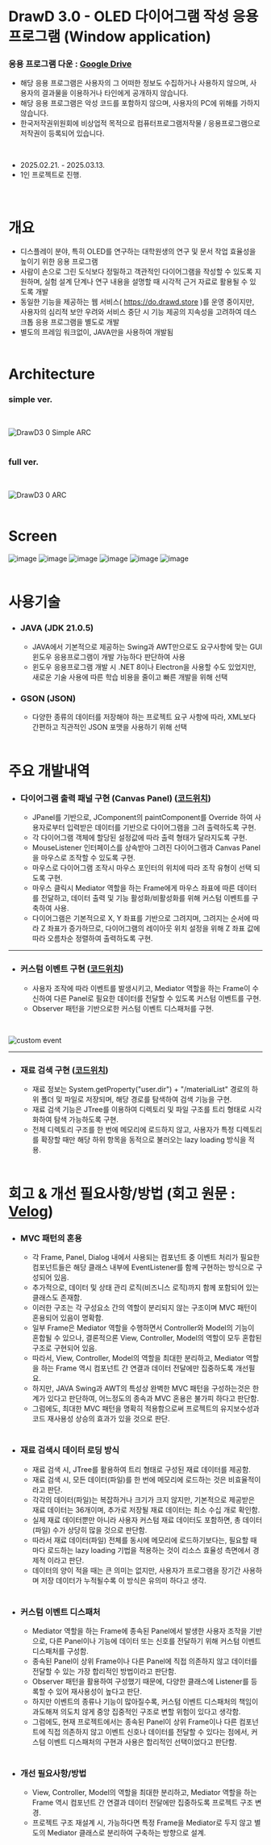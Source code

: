 # DrawD 3.0 - OLED 다이어그램 작성 응용 프로그램 (Window application)

### 응용 프로그램 다운 : [Google Drive](https://drive.google.com/file/d/1WPZiPO9TlY1bY0WjswT-ytspWFo-7x5C/view?usp=drive_link)

* 해당 응용 프로그램은 사용자의 그 어떠한 정보도 수집하거나 사용하지 않으며, 사용자의 결과물을 이용하거나 타인에게 공개하지 않습니다.
* 해당 응용 프로그램은 악성 코드를 포함하지 않으며, 사용자의 PC에 위해를 가하지 않습니다.
* 한국저작권위원회에 비상업적 목적으로 컴퓨터프로그램저작물 / 응용프로그램으로 저작권이 등록되어 있습니다.
<br>

* 2025.02.21. - 2025.03.13.
* 1인 프로젝트로 진행.
<br><br><br>

# 개요

* 디스플레이 분야, 특히 OLED를 연구하는 대학원생의 연구 및 문서 작업 효율성을 높이기 위한 응용 프로그램
* 사람이 손으로 그린 도식보다 정밀하고 객관적인 다이어그램을 작성할 수 있도록 지원하며, 실험 설계 단계나 연구 내용을 설명할 때 시각적 근거 자료로 활용될 수 있도록 개발
* 동일한 기능을 제공하는 웹 서비스( https://do.drawd.store )를 운영 중이지만, 사용자의 심리적 보안 우려와 서비스 중단 시 기능 제공의 지속성을 고려하여 데스크톱 응용 프로그램을 별도로 개발
* 별도의 프레임 워크없이, JAVA만을 사용하여 개발됨
<br><br>

# Architecture

### simple ver.
<br>

![DrawD3 0 Simple ARC](https://github.com/user-attachments/assets/c6e82ea9-df21-46dc-b32d-87cf935bee03)
<br><br>

### full ver.
<br>

![DrawD3 0 ARC](https://github.com/user-attachments/assets/d525f41a-9d23-4244-bb34-b578d4721351)
<br><br>

# Screen

![image](https://github.com/user-attachments/assets/8bbe8ec4-7442-4536-9b04-7d21e2cbf692)
![image](https://github.com/user-attachments/assets/e7143f4c-fe78-4235-b483-e6e1e7f8f6a3)
![image](https://github.com/user-attachments/assets/7962c542-74a4-4014-8519-ce069af7d17d)
![image](https://github.com/user-attachments/assets/bd9b193f-329d-4db9-9a74-7a38201483ee)
![image](https://github.com/user-attachments/assets/850a4cc9-d736-471f-9933-8f2f0e0c627b)
![image](https://github.com/user-attachments/assets/cafbc3ee-4c0d-49f4-b2bd-cd980ac29dd4)
<br><br>

# 사용기술

* ### JAVA (JDK 21.0.5)
  * JAVA에서 기본적으로 제공하는 Swing과 AWT만으로도 요구사항에 맞는 GUI 윈도우 응용프로그램이 개발 가능하다 판단하여 사용
  * 윈도우 응용프로그램 개발 시 .NET 8이나 Electron을 사용할 수도 있었지만, 새로운 기술 사용에 따른 학습 비용을 줄이고 빠른 개발을 위해 선택

* ### GSON (JSON)
  * 다양한 종류의 데이터를 저장해야 하는 프로젝트 요구 사항에 따라, XML보다 간편하고 직관적인 JSON 포맷을 사용하기 위해 선택
<br><br>

# 주요 개발내역

* ### 다이어그램 출력 패널 구현 (Canvas Panel) ([코드위치](https://github.com/yangsp31/OLED-Diagram-DrawD_3.0/blob/main/src/DrawFrame/Canvas/canvasPanel.java))
  * JPanel를 기반으로, JComponent의 paintComponent를 Override 하여 사용자로부터 입력받은 데이터를 기반으로 다이어그램을 그려 출력하도록 구현.
  * 각 다이어그램 객체에 할당된 설정값에 따라 출력 형태가 달라지도록 구현.
  * MouseListener 인터페이스를 상속받아 그려진 다이어그램과 Canvas Panel을 마우스로 조작할 수 있도록 구현.
  * 마우스로 다이어그램 조작시 마우스 포인터의 위치에 따라 조작 유형이 선택 되도록 구현.
  * 마우스 클릭시 Mediator 역할을 하는 Frame에게 마우스 좌표에 따른 데이터를 전달하고, 데이터 출력 및 기능 활성화/비활성화를 위해 커스텀 이벤트를 구축하여 사용.
  * 다이어그램은 기본적으로 X, Y 좌표를 기반으로 그려지며, 그려지는 순서에 따라 Z 좌표가 증가하므로, 다이어그램의 레이아웃 위치 설정을 위해 Z 좌표 값에 따라 오름차순 정렬하여 출력하도록 구현.

----

* ### 커스텀 이벤트 구현 ([코드위치](https://github.com/yangsp31/OLED-Diagram-DrawD_3.0/tree/main/src/customEvent))
  * 사용자 조작에 따라 이벤트를 발생시키고, Mediator 역할을 하는 Frame이 수신하여 다른 Panel로 필요한 데이터를 전달할 수 있도록 커스텀 이벤트를 구현.
  * Observer 패턴을 기반으로한 커스텀 이벤트 디스패처를 구현.
<br>

![custom event](https://github.com/user-attachments/assets/52e86b9b-1b03-4ce2-b91d-e7ca45c5f6c4)

----

* ### 재료 검색 구현 ([코드위치](https://github.com/yangsp31/OLED-Diagram-DrawD_3.0/tree/main/src/SearchMaterialFrame))
  * 재료 정보는 System.getProperty("user.dir") + "/materialList" 경로의 하위 폴더 및 파일로 저장되며, 해당 경로를 탐색하여 검색 기능을 구현.
  * 재료 검색 기능은 JTree를 이용하여 디렉토리 및 파일 구조를 트리 형태로 시각화하여 탐색 가능하도록 구현.
  * 전체 디렉토리 구조를 한 번에 메모리에 로드하지 않고, 사용자가 특정 디렉토리를 확장할 때만 해당 하위 항목을 동적으로 불러오는 lazy loading 방식을 적용.
<br><br>

# 회고 & 개선 필요사항/방법 (회고 원문 : [Velog](https://velog.io/@yang_seongp31/))

* ### MVC 패턴의 혼용
  * 각 Frame, Panel, Dialog 내에서 사용되는 컴포넌트 중 이벤트 처리가 필요한 컴포넌트들은 해당 클래스 내부에 EventListener를 함께 구현하는 방식으로 구성되어 있음.
  * 추가적으로, 데이터 및 상태 관리 로직(비즈니스 로직)까지 함께 포함되어 있는 클래스도 존재함.
  * 이러한 구조는 각 구성요소 간의 역할이 분리되지 않는 구조이며 MVC 패턴이 혼용되어 있음이 명확함.
  * 일부 Frame은 Mediator 역할을 수행하면서 Controller와 Model의 기능이 혼합될 수 있으나, 결론적으론 View, Controller, Model의 역할이 모두 혼합된 구조로 구현되어 있음.
  * 따라서, View, Controller, Model의 역할을 최대한 분리하고, Mediator 역할을 하는 Frame 역시 컴포넌트 간 연결과 데이터 전달에만 집중하도록 개선필요.
  * 하지만, JAVA Swing과 AWT의 특성상 완벽한 MVC 패턴을 구성하는것은 한계가 있다고 판단하여, 어느정도의 종속과 MVC 혼용은 불가피 하다고 판단함.
  * 그럼에도, 최대한 MVC 패턴을 명확히 적용함으로써 프로젝트의 유지보수성과 코드 재사용성 상승의 효과가 있을 것으로 판단.
<br><br>

* ### 재료 검색시 데이터 로딩 방식
  * 재료 검색 시, JTree를 활용하여 트리 형태로 구성된 재료 데이터를 제공함.
  * 재료 검색 시, 모든 데이터(파일)를 한 번에 메모리에 로드하는 것은 비효율적이라고 판단.
  * 각각의 데이터(파일)는 복잡하거나 크기가 크지 않지만, 기본적으로 제공받은 재료 데이터는 36개이며, 추가로 저장될 재료 데이터는 최소 수십 개로 확인함.
  * 실제 재료 데이터뿐만 아니라 사용자 커스텀 재료 데이터도 포함하면, 총 데이터(파일) 수가 상당히 많을 것으로 판단함.
  * 따라서 재료 데이터(파일) 전체를 동시에 메모리에 로드하기보다는, 필요할 때마다 로드하는 lazy loading 기법을 적용하는 것이 리소스 효율성 측면에서 경제적 이라고 판단.
  * 데이터의 양이 적을 때는 큰 의미는 없지만, 사용자가 프로그램을 장기간 사용하며 저장 데이터가 누적될수록 이 방식은 유의미 하다고 생각.
<br><br>

* ### 커스텀 이벤트 디스패처
  * Mediator 역할을 하는 Frame에 종속된 Panel에서 발생한 사용자 조작을 기반으로, 다른 Panel이나 기능에 데이터 또는 신호를 전달하기 위해 커스텀 이벤트 디스패처를 구성함.
  * 종속된 Panel이 상위 Frame이나 다른 Panel에 직접 의존하지 않고 데이터를 전달할 수 있는 가장 합리적인 방법이라고 판단함.
  * Observer 패턴을 활용하여 구성했기 때문에, 다양한 클래스에 Listener를 등록할 수 있어 재사용성이 높다고 판단.
  * 하지만 이벤트의 종류나 기능이 많아질수록, 커스텀 이벤트 디스패처의 책임이 과도해져 의도치 않게 중앙 집중적인 구조로 변할 위험이 있다고 생각함.
  * 그럼에도, 현재 프로젝트에서는 종속된 Panel이 상위 Frame이나 다른 컴포넌트에 직접 의존하지 않고 이벤트 신호나 데이터를 전달할 수 있다는 점에서, 커스텀 이벤트 디스패처의 구현과 사용은 합리적인 선택이었다고 판단함.
<br><br>

* ### 개선 필요사항/방법
  * View, Controller, Model의 역할을 최대한 분리하고, Mediator 역할을 하는 Frame 역시 컴포넌트 간 연결과 데이터 전달에만 집중하도록 프로젝트 구조 변경.
  * 프로젝트 구조 재설계 시, 가능하다면 특정 Frame을 Mediator로 두지 않고 별도의 Mediator 클래스로 분리하여 구축하는 방향으로 설계.




